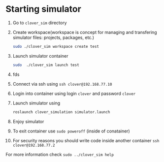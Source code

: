 # Starting simulator

1. Go to `clover_sim` directory
2. Create workspace(workspace is concept for managing and transfering simulator files: projects, packages, etc.)
    ```bash
    sudo ./clover_sim workspace create test
    ```
3. Launch simulator container
    ```bash
    sudo  ./clover_sim launch test
    ```
4. fds   
5. Connect via ssh using `ssh clover@192.168.77.10`
6. Login into container  using login `clover` and password `clover`
7. Launch simulator using
    ```bash
    roslaunch clover_simulation simulator.launch 
    ```
8. Enjoy simulator

9. To exit container use `sudo poweroff` (inside of conatainer)

10. For security reasons you should write code inside another container
`ssh clover@192.168.77.2`


For more information check `sudo ../clover_sim help`